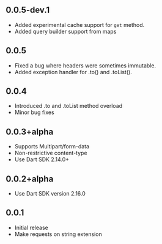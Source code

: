 ## 0.0.5-dev.1

- Added experimental cache support for `get` method.
- Added query builder support from maps

## 0.0.5

- Fixed a bug where headers were sometimes immutable.
- Added exception handler for .to() and .toList().

## 0.0.4

- Introduced .to<Type> and .toList<Type> method overload
- Minor bug fixes

## 0.0.3+alpha

- Supports Multipart/form-data
- Non-restrictive content-type
- Use Dart SDK 2.14.0+

## 0.0.2+alpha

- Use Dart SDK version 2.16.0

## 0.0.1

- Initial release
- Make requests on string extension
